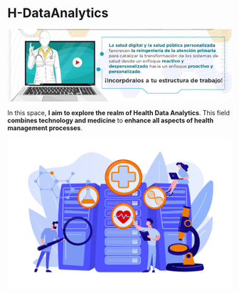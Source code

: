 # H-DataAnalytics

![](https://github.com/Sebruano23/H-DataAnalytics/blob/main/Main%20img/Imagen.png?raw=true)

In this space, **I aim to explore the realm of Health Data Analytics**. This field **combines technology and medicine** to **enhance all aspects of health management processes**.

![Imagen H-Data Analytics](https://github.com/Sebruano23/H-DataAnalytics/blob/main/Main%20img/healtcare-data-analytics.png?raw=true)
